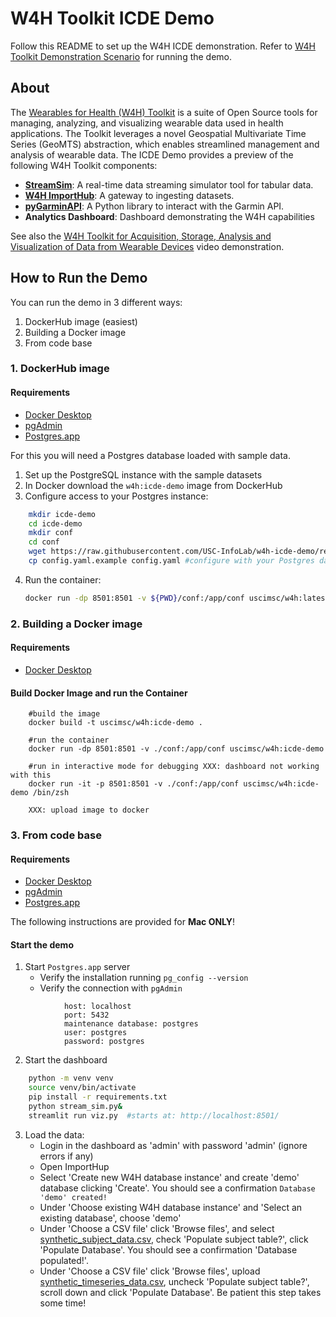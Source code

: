 # W4H Toolkit ICDE Demo

Follow this README to set up the W4H ICDE demonstration. Refer to [W4H Toolkit Demonstration Scenario](DEMO_SCENARIO.md) for running the demo.

## About

The [Wearables for Health (W4H) Toolkit](https://infolab.usc.edu/projects/W4H/) is a suite of Open Source tools for managing, analyzing, and visualizing wearable data used in health applications. The Toolkit leverages a novel Geospatial Multivariate Time Series (GeoMTS) abstraction, which enables streamlined management and analysis of wearable data. The ICDE Demo provides a preview of the following W4H Toolkit components:

- **[StreamSim](https://github.com/USC-InfoLab/StreamSim)**: A real-time data streaming simulator tool for tabular data.
- **[W4H ImportHub](https://github.com/USC-InfoLab/W4H-ImportHub)**: A gateway to ingesting datasets.
- **[pyGarminAPI](https://github.com/USC-InfoLab/pyGarminAPI)**: A Python library to interact with the Garmin API.
- **Analytics Dashboard**: Dashboard demonstrating the W4H capabilities

See also the [W4H Toolkit for Acquisition, Storage, Analysis and Visualization of Data from Wearable Devices](https://youtu.be/67a8kuMjSAU) video demonstration.

## How to Run the Demo

You can run the demo in 3 different ways:

1. DockerHub image (easiest)
2. Building a Docker image
3. From code base

### 1. DockerHub image

#### Requirements

- [Docker Desktop](https://www.docker.com/products/docker-desktop/)
- [pgAdmin](https://www.pgadmin.org/)
- [Postgres.app](https://postgresapp.com/downloads.html)

For this you will need a Postgres database loaded with sample data.

1. Set up the PostgreSQL instance with the sample datasets
2. In Docker download the `w4h:icde-demo` image from DockerHub
3. Configure access to your Postgres instance:

```bash
    mkdir icde-demo
    cd icde-demo
    mkdir conf
    cd conf
    wget https://raw.githubusercontent.com/USC-InfoLab/w4h-icde-demo/refs/heads/main/config/config.yaml.example
    cp config.yaml.example config.yaml #configure with your Postgres database information
```

4. Run the container:

    ```bash
    docker run -dp 8501:8501 -v ${PWD}/conf:/app/conf uscimsc/w4h:latest
    ```

### 2. Building a Docker image

#### Requirements

- [Docker Desktop](https://www.docker.com/products/docker-desktop/)

#### Build Docker Image and run the Container

```shell
    #build the image
    docker build -t uscimsc/w4h:icde-demo .

    #run the container
    docker run -dp 8501:8501 -v ./conf:/app/conf uscimsc/w4h:icde-demo

    #run in interactive mode for debugging XXX: dashboard not working with this
    docker run -it -p 8501:8501 -v ./conf:/app/conf uscimsc/w4h:icde-demo /bin/zsh

    XXX: upload image to docker
```

### 3. From code base

#### Requirements

- [Docker Desktop](https://www.docker.com/products/docker-desktop/)
- [pgAdmin](https://www.pgadmin.org/)
- [Postgres.app](https://postgresapp.com/downloads.html)

The following instructions are provided for **Mac ONLY**!

#### Start the demo

1. Start `Postgres.app` server
    - Verify the installation running `pg_config --version`
    - Verify the connection with `pgAdmin`
```plaintext
            host: localhost
            port: 5432
            maintenance database: postgres
            user: postgres
            password: postgres
```
2. Start the dashboard
```bash
    python -m venv venv
    source venv/bin/activate
    pip install -r requirements.txt
    python stream_sim.py&  
    streamlit run viz.py  #starts at: http://localhost:8501/
```
3. Load the data:
    - Login in the dashboard as 'admin' with password 'admin' (ignore errors if any)
    - Open ImportHup
    - Select 'Create new W4H database instance' and create 'demo' database clicking 'Create'. You should see a confirmation `Database 'demo' created!`
    - Under 'Choose existing W4H database instance' and 'Select an existing database', choose 'demo'
    - Under 'Choose a CSV file' click 'Browse files', and select [synthetic_subject_data.csv](https://drive.google.com/file/d/1yAx63xeIwhI_8_1pUqGX2JWbkuFb8e3l/view?usp=sharing), check 'Populate subject table?', click 'Populate Database'. You should see a confirmation 'Database populated!'.
    - Under 'Choose a CSV file' click 'Browse files', upload [synthetic_timeseries_data.csv](https://drive.google.com/open?id=1EvpYG1KKm51YlDUQ_ezDCNaVCLiS8tF4&usp=drive_fs), uncheck 'Populate subject table?', scroll down and click 'Populate Database'. Be patient this step takes some time!
